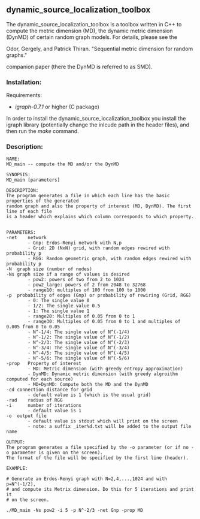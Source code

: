 ## dynamic_source_localization_toolbox

The dynamic_source_localization_toolbox is a toolbox written in C++ to compute
the metric dimension (MD), the dynamic metric dimension (DynMD) of certain random graph models.
For details, please see the 

Odor, Gergely, and Patrick Thiran. "Sequential metric dimension for random graphs."

companion paper (there the DynMD is referred to as SMD).

### Installation:

Requirements:
- *igraph-0.7.1* or higher (C package)

In order to install the dynamic_source_localization_toolbox you install the igraph library
(potentially change the inlcude path in the header files), and then run the *make* command.
### Description:

```
NAME: 
MD_main -- compute the MD and/or the DynMD

SYNOPSIS: 
MD_main [parameters]  

DESCRIPTION:
The program generates a file in which each line has the basic properties of the generated
random graph and also the property of interest (MD, DynMD). The first line of each file
is a header which explains which column corresponds to which property.


PARAMETERS:
-net    network
        - Gnp: Erdos-Renyi network with N,p
        - Grid: 2D (NxN) grid, with random edges rewired with probability p
        - RGG: Random geometric graph, with random edges rewired with probability p
-N	graph size (number of nodes)
-Ns	graph size if a range of values is desired
        - pow2: powers of two from 2 to 1024
        - pow2_large: powers of 2 from 2048 to 32768
        - range10: multiples of 100 from 100 to 1000
-p	probability of edges (Gnp) or probability of rewiring (Grid, RGG)
        - 0: The single value 0
        - 1/2: The single value 0.5
        - 1: The single value 1
        - range20: Multiples of 0.05 from 0 to 1
        - range30: Multiples of 0.05 from 0 to 1 and multiples of 0.005 from 0 to 0.05
        - N^-1/4: The single value of N^(-1/4)
        - N^-1/2: The single value of N^(-1/2)
        - N^-2/3: The single value of N^(-2/3)
        - N^-3/4: The single value of N^(-3/4)
        - N^-4/5: The single value of N^(-4/5)
        - N^-5/6: The single value of N^(-5/6)
-prop   Property of interest
        - MD: Metric dimension (with greedy entropy approximation)
        - DynMD: Dynamic metric dimension (with greedy algroithm computed for each source)
        - MD+DynMD: Compute both the MD and the DynMD
-cd	connection distance for grid
        - default value is 1 (which is the usual grid)
-rad    radius of RGG
-i      number of iterations
        - default value is 1 
-o	output file
        - default value is stdout which will print on the screen
        - note: a suffix _iter%d.txt will be added to the output file name

OUTPUT:
The program generates a file specified by the -o parameter (or if no -o parameter is given on the screen).
The format of the file will be specified by the first line (header).

EXAMPLE:

# Generate an Erdos-Renyi graph with N=2,4,...,1024 and with p=N^(-1/2),
# and compute its Metrix dimension. Do this for 5 iterations and print it
# on the screen.

./MD_main -Ns pow2 -i 5 -p N^-2/3 -net Gnp -prop MD
```
